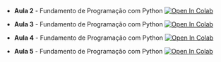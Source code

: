 
* **Aula 2** - Fundamento de Programação com Python [![Open In Colab](https://colab.research.google.com/assets/colab-badge.svg)](https://colab.research.google.com/github/LuizaPS/MinicursoPython_AbmGeo/blob/main/Aulas/Aula2_Python.ipynb)

* **Aula 3** - Fundamento de Programação com Python [![Open In Colab](https://colab.research.google.com/assets/colab-badge.svg)](https://colab.research.google.com/github/LuizaPS/MinicursoPython_AbmGeo/blob/main/Aulas/Aula3_Python.ipynb)

* **Aula 4** - Fundamento de Programação com Python [![Open In Colab](https://colab.research.google.com/assets/colab-badge.svg)](https://colab.research.google.com/github/LuizaPS/MinicursoPython_AbmGeo/blob/main/Aulas/Aula4_Python.ipynb)

* **Aula 5** - Fundamento de Programação com Python [![Open In Colab](https://colab.research.google.com/assets/colab-badge.svg)](https://colab.research.google.com/github/LuizaPS/MinicursoPython_AbmGeo/blob/main/Aulas/Aula5_Python.ipynb)
